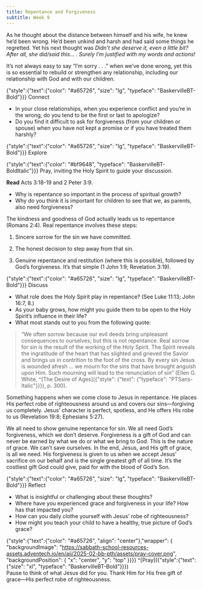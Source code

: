 ```yaml
---
title: Repentance and Forgiveness
subtitle: Week 9
---
```


As he thought about the distance between himself and his wife, he knew he’d been wrong. He’d been unkind and harsh and had said some things he regretted. Yet his next thought was _Didn’t she deserve it, even a little bit? After all, she did/said this… . Surely I’m justified with my words and actions!_

It’s not always easy to say “I’m sorry . . .” when we’ve done wrong, yet this is so essential to rebuild or strengthen any relationship, including our relationship with God and with our children.

{"style":{"text":{"color": "#a65726", "size": "lg", "typeface": "BaskervilleBT-Bold"}}}
Connect

+ In your close relationships, when you experience conflict and you’re in the wrong, do you tend to be the first or last to apologize?
+ Do you find it difficult to ask for forgiveness (from your children or spouse) when you have not kept a promise or if you have treated them harshly?

{"style":{"text":{"color": "#a65726", "size": "lg", "typeface": "BaskervilleBT-Bold"}}}
Explore

{"style":{"text":{"color": "#bf9648", "typeface": "BaskervilleBT-BoldItalic"}}}
Pray, inviting the Holy Spirit to guide your discussion.

**Read** Acts 3:18-19 and 2 Peter 3:9.

+ Why is repentance so important in the process of spiritual growth?
+ Why do you think it is important for children to see that we, as parents, also need forgiveness?

The kindness and goodness of God actually leads us to repentance (Romans 2:4). Real repentance involves these steps:

1. Sincere sorrow for the sin we have committed.

2. The honest decision to step away from that sin.

3. Genuine repentance and restitution (where this is possible), followed by God’s forgiveness. It’s that simple (1 John 1:9; Revelation 3:19).

{"style":{"text":{"color": "#a65726", "size": "lg", "typeface": "BaskervilleBT-Bold"}}}
Discuss

+ What role does the Holy Spirit play in repentance? (See Luke 11:13; John 16:7, 8.)
+ As your baby grows, how might you guide them to be open to the Holy Spirit’s influence in their life?
+ What most stands out to you from the following quote:

> “We often sorrow because our evil deeds bring unpleasant consequences to ourselves; but this is not repentance. Real sorrow for sin is the result of the working of the Holy Spirit. The Spirit reveals the ingratitude of the heart that has slighted and grieved the Savior and brings us in contrition to the foot of the cross. By every sin Jesus is wounded afresh … we mourn for the sins that have brought anguish upon Him. Such mourning will lead to the renunciation of sin” (Ellen G. White, ^[The Desire of Ages]({"style": {"text": {"typeface": "PTSans-Italic"}}}), p. 300).

Something happens when we come close to Jesus in repentance. He places His perfect robe of righteousness around us and covers our sins—forgiving us completely. Jesus’ character is perfect, spotless, and He offers His robe to us (Revelation 19:8; Ephesians 5:27).

We all need to show genuine repentance for sin. We all need God’s forgiveness, which we don’t deserve. Forgiveness is a gift of God and can never be earned by what we do or what we bring to God. This is the nature of grace. We can’t save ourselves. In the end, Jesus, and His gift of grace, is all we need. His forgiveness is given to us when we accept Jesus’ sacrifice on our behalf and is the single greatest gift of all time. It’s the costliest gift God could give, paid for with the blood of God’s Son.

{"style":{"text":{"color": "#a65726", "size": "lg", "typeface": "BaskervilleBT-Bold"}}}
Reflect

+ What is insightful or challenging about these thoughts?
+ Where have you experienced grace and forgiveness in your life? How has that impacted you?
+ How can you daily clothe yourself with Jesus’ robe of righteousness?
+ How might you teach your child to have a healthy, true picture of God’s grace?

{"style":{"text":{"color": "#a65726", "align": "center"},"wrapper": { "backgroundImage": "https://sabbath-school-resources-assets.adventech.io/en/aij/2025-02-bb-pth/assets/pray-cover.png", "backgroundPosition": { "x": "center", "y": "top" }}}}
^[Pray]({"style":{"text":{"size": "xl", "typeface": "BaskervilleBT-Bold"}}})\
Pause to think of what Jesus did for you. Thank Him for His free gift of\
grace—His perfect robe of righteousness.